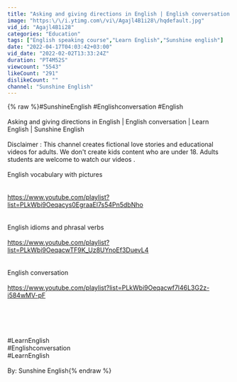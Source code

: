 ```yaml
---
title: "Asking and giving directions in English | English conversation | Learn English | Sunshine English"
image: "https:\/\/i.ytimg.com\/vi\/Agajl4B1i28\/hqdefault.jpg"
vid_id: "Agajl4B1i28"
categories: "Education"
tags: ["English speaking course","Learn English","Sunshine english"]
date: "2022-04-17T04:03:42+03:00"
vid_date: "2022-02-02T13:33:24Z"
duration: "PT4M52S"
viewcount: "5543"
likeCount: "291"
dislikeCount: ""
channel: "Sunshine English"
---
```

{% raw %}#SunshineEnglish #Englishconversation #English<br /><br />Asking and giving directions in English | English conversation | Learn English | Sunshine English<br /><br />Disclaimer : This channel creates fictional love stories and educational videos for adults. We don't create kids content who are under 18. Adults students are welcome to watch our videos . <br /><br />English vocabulary with pictures<br /><br /><br /><a rel="nofollow" target="blank" href="https://www.youtube.com/playlist?list=PLkWbi9Oeqacys0EgraaEl7s54Pn5dbNho">https://www.youtube.com/playlist?list=PLkWbi9Oeqacys0EgraaEl7s54Pn5dbNho</a><br /><br /><br />English idioms and phrasal verbs <br /><br /><a rel="nofollow" target="blank" href="https://www.youtube.com/playlist?list=PLkWbi9OeqacwTF9K_Uz8UYnoEf3DuevL4">https://www.youtube.com/playlist?list=PLkWbi9OeqacwTF9K_Uz8UYnoEf3DuevL4</a><br /><br /><br />English conversation <br /><br /><a rel="nofollow" target="blank" href="https://www.youtube.com/playlist?list=PLkWbi9Oeqacwf7l46L3G2z-i584wMV-pF">https://www.youtube.com/playlist?list=PLkWbi9Oeqacwf7l46L3G2z-i584wMV-pF</a><br /><br /><br /><br /><br /><br />#LearnEnglish<br />#Englishconversation <br />#LearnEnglish<br /><br />By: Sunshine English{% endraw %}
